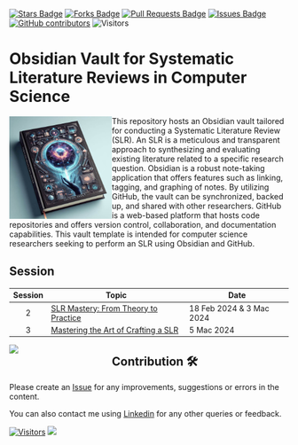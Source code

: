 <a href="https://github.com/drshahizan/obsidian-slr/stargazers"><img src="https://img.shields.io/github/stars/drshahizan/obsidian-slr" alt="Stars Badge"/></a>
<a href="https://github.com/drshahizan/obsidian-slr/network/members"><img src="https://img.shields.io/github/forks/drshahizan/obsidian-slr" alt="Forks Badge"/></a>
<a href="https://github.com/drshahizan/obsidian-slr/pulls"><img src="https://img.shields.io/github/issues-pr/drshahizan/obsidian-slr" alt="Pull Requests Badge"/></a>
<a href="https://github.com/drshahizan/obsidian-slr"><img src="https://img.shields.io/github/issues/drshahizan/obsidian-slr" alt="Issues Badge"/></a>
<a href="https://github.com/drshahizan/obsidian-slr/graphs/contributors"><img alt="GitHub contributors" src="https://img.shields.io/github/contributors/drshahizan/obsidian-slr?color=2b9348"></a>
![Visitors](https://api.visitorbadge.io/api/visitors?path=https%3A%2F%2Fgithub.com%2Fdrshahizan%2obsidian-slr&labelColor=%23d9e3f0&countColor=%23697689&style=flat)


# Obsidian Vault for Systematic Literature Reviews in Computer Science

<img src="./images/obsidian_book.jpeg" style="width:185px;"  align="left">

This repository hosts an Obsidian vault tailored for conducting a Systematic Literature Review (SLR). An SLR is a meticulous and transparent approach to synthesizing and evaluating existing literature related to a specific research question. Obsidian is a robust note-taking application that offers features such as linking, tagging, and graphing of notes. By utilizing GitHub, the vault can be synchronized, backed up, and shared with other researchers. GitHub is a web-based platform that hosts code repositories and offers version control, collaboration, and documentation capabilities. This vault template is intended for computer science researchers seeking to perform an SLR using Obsidian and GitHub.

## Session

| Session | Topic                                                    | Date                                | 
|:---------:|----------------------------------------------------------|-------------------------------------|
| 2       | [SLR Mastery: From Theory to Practice](./material/session2.md)| 18 Feb 2024 & 3 Mac 2024 | 
| 3       | [Mastering the Art of Crafting a SLR](./material/session3.md)    | 5 Mac 2024 | 

<img src="https://github.com/drshahizan/SLR-FC/blob/main/images/SLR.png" style="width:185px;"  align="left">


## Contribution 🛠️
Please create an [Issue](https://github.com/drshahizan/obsidian-slr/issues) for any improvements, suggestions or errors in the content.

You can also contact me using [Linkedin](https://www.linkedin.com/in/drshahizan/) for any other queries or feedback.

[![Visitors](https://api.visitorbadge.io/api/visitors?path=https%3A%2F%2Fgithub.com%2Fdrshahizan&labelColor=%23697689&countColor=%23555555&style=plastic)](https://visitorbadge.io/status?path=https%3A%2F%2Fgithub.com%2Fdrshahizan)
![](https://hit.yhype.me/github/profile?user_id=81284918)
